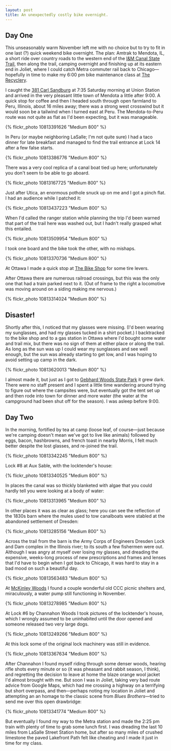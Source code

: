 ```yaml
---
layout: post
title: An unexpectedly costly bike overnight.
---
```


## Day One

This unseasonably warm November left me with no choice but to try to fit in one last (?) quick weekend bike overnight. The plan: Amtrak to Mendota, IL, a short ride over country roads to the western end of the <a href="http://dnr.state.il.us/lands/landmgt/parks/i&amp;m/main.htm">I&amp;M Canal State Trail</a>, then along the trail, camping overnight and finishing up at its eastern end in Joliet, where I could catch Metra commuter rail back to Chicago&mdash;hopefully in time to make my 6:00 pm bike maintenance class at <a href="http://www.therecyclery.org/">The Recyclery</a>.

I caught the <a href="http://www.amtrak.com/illinois-services-train">381 Carl Sandburg</a> at 7:35 Saturday morning at Union Station and arrived in the very pleasant little town of Mendota a little after 9:00. A quick stop for coffee and then I headed south through open farmland to Peru, Illinois, about 16 miles away; there was a strong west crosswind but it would soon be a tailwind when I turned east at Peru. The Mendota-to-Peru route was not quite as flat as I'd been expecting, but it was manageable.

{% flickr_photo 10813391626 "Medium 800" %}

In Peru (or maybe neighboring LaSalle; I'm not quite sure) I had a taco dinner for late breakfast and managed to find the trail entrance at Lock 14 after a few false starts.

{% flickr_photo 10813386776 "Medium 800" %}

There was a very cool replica of a canal boat tied up here; unfortunately you don't seem to be able to go aboard.

{% flickr_photo 10813167725 "Medium 800" %}

Just after Utica, an enormous pothole snuck up on me and I got a pinch flat. I had an audience while I patched it:

{% flickr_photo 10813437223 "Medium 800" %}

When I'd called the ranger station while planning the trip I'd been warned that part of the trail here was washed out, but I hadn't really grasped what this entailed.

{% flickr_photo 10813509954 "Medium 800" %}

I took one board and the bike took the other, with no mishaps.

{% flickr_photo 10813370736 "Medium 800" %}

At Ottawa I made a quick stop at <a href="http://www.thebikeshopinottawa.com/">The Bike Shop</a> for some tire levers.

After Ottawa there are numerous railroad crossings, but this was the only one that had a train parked next to it. (Out of frame to the right a locomotive was moving around on a siding making me nervous.)

{% flickr_photo 10813314024 "Medium 800" %}

## Disaster!

Shortly after this, I noticed that my glasses were missing. (I'd been wearing my sunglasses, and had my glasses tucked in a shirt pocket.) I backtracked to the bike shop and to a gas station in Ottawa where I'd bought some water and trail mix, but there was no sign of them at either place or along the trail. As long as the sun was up I could wear my sunglasses and see well enough, but the sun was already starting to get low, and I was hoping to avoid setting up camp in the dark.

{% flickr_photo 10813620013 "Medium 800" %}

I almost made it, but just as I got to <a href="http://dnr.state.il.us/lands/landmgt/PARKS/I&amp;M/EAST/GEBHARD/Park.htm">Gebhard Woods State Park</a> it grew dark. There were no staff present and I spent a little time wandering around trying to figure out where the campsites were, but eventually got the tent set up and then rode into town for dinner and more water (the water at the campground had been shut off for the season). I was asleep before 9:00.

## Day Two

In the morning, fortified by tea at camp (loose leaf, of course&mdash;just because we're camping doesn't mean we've got to live like animals) followed by eggs, bacon, hashbrowns, and french toast in nearby Morris, I felt much better despite the lost glasses, and re-joined the trail.

{% flickr_photo 10813342245 "Medium 800" %}

Lock #8 at Aux Sable, with the locktender's house:

{% flickr_photo 10813340525 "Medium 800" %}

In places the canal was so thickly blanketed with algae that you could hardly tell you were looking at a body of water:

{% flickr_photo 10813313965 "Medium 800" %}

In other places it was as clear as glass; here you can see the reflection of the 1830s barn where the mules used to tow canalboats were stabled at the abandoned settlement of Dresden:

{% flickr_photo 10813285156 "Medium 800" %}

Across the trail from the barn is the Army Corps of Engineers Dresden Lock and Dam complex in the Illinois river; to its south a few fishermen were out. Although I was angry at myself over losing my glasses, and dreading the expensive, weeks-long process of new prescriptions and frames and lenses that I'd have to begin when I got back to Chicago, it was hard to stay in a bad mood on such a beautiful day.

{% flickr_photo 10813563483 "Medium 800" %}

At <a href="http://dnr.state.il.us/lands/landmgt/parks/i&amp;m/east/mckinley/park.htm">McKinley Woods</a> I found a couple wonderful old CCC picnic shelters and, miraculously, a water pump still functioning in November.

{% flickr_photo 10813278985 "Medium 800" %}

At Lock #6 by Channahon Woods I took pictures of the locktender's house, which I wrongly assumed to be uninhabited until the door opened and someone released two very large dogs.

{% flickr_photo 10813249266 "Medium 800" %}

At this lock some of the original lock machinery was still in evidence.

{% flickr_photo 10813367634 "Medium 800" %}

After Channahon I found myself riding through some denser woods, hearing rifle shots every minute or so (it was pheasant and rabbit season, I think), and regretting the decision to leave at home the blaze orange wool jacket I'd almost brought with me. But soon I was in Joliet, taking very bad route advice from Google Maps, which had me crossing a highway on a terrifying but short overpass, and then&mdash;perhaps noting my location in Joliet and attempting an an homage to the classic scene from <i>Blues Brothers</i>&mdash;tried to send me over this open drawbridge:

{% flickr_photo 10813341774 "Medium 800" %}

But eventually I found my way to the Metra station and made the 2:25 pm train with plenty of time to grab some lunch first. I was dreading the last 10 miles from LaSalle Street Station home, but after so many miles of crushed limestone the paved Lakefront Path felt like cheating and I made it just in time for my class.